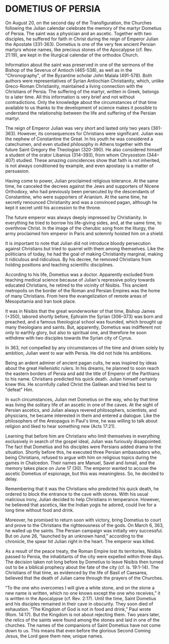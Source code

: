 # DOMETIUS OF PERSIA

On August 20, on the second day of the Transfiguration, the Churches following the Julian calendar celebrate the memory of the martyr Dometius of Persia. The saint was a physician and an ascetic. Together with two disciples, he suffered for faith in Christ during the reign of Emperor Julian the Apostate (331-363). Dometius is one of the very few ancient Persian martyrs whose names, like precious stones of the Apocalypse (cf. Rev. 21:19), are kept in the liturgical calendar of the orthodox Church.

Information about the saint was preserved in one of the sermons of the Bishop of the Severus of Antioch (465-538), as well as in the "Chronography", of the Byzantine scholar John Malala (491-578). Both authors were representatives of Syrian Antiochian Christianity, which, unlike Greco-Roman Christianity, maintained a living connection with the Christians of Persia. The suffering of the martyr, written in Greek, belongs to a later time. All this information is very brief and not without contradictions. Only the knowledge about the circumstances of that time available to us thanks to the development of science makes it possible to understand the relationship between the life and suffering of the Persian martyr.

The reign of Emperor Julian was very short and lasted only two years (361-363). However, its consequences for Christians were significant. Julian was the nephew of Constantine the Great. In his youth he was considered a catechumen, and even studied philosophy in Athens together with the future Saint Gregory the Theologian (320-390). He also considered himself a student of the orator Libanius (314–393), from whom Chrysostom (344–407) studied. These amazing coincidences show that faith is not inherited, is not always conditioned by example, and even apostasy is a matter of persuasion.

Having come to power, Julian proclaimed religious tolerance. At the same time, he canceled the decrees against the Jews and supporters of Nicene Orthodoxy, who had previously been persecuted by the descendants of Constantine, who were supporters of Arianism. At the same time, he secretly renounced Christianity and was a convinced pagan, although he kept it secret until his accession to the throne.

The future emperor was always deeply impressed by Christianity. In everything he tried to borrow his life-giving sides, and, at the same time, to overthrow Christ. In the image of the cherubic song from the liturgy, the army proclaimed him emperor in Paris and solemnly hoisted him on a shield.

It is important to note that Julian did not introduce bloody persecution against Christians but tried to quarrel with them among themselves. Like the politicians of today, he had the goal of making Christianity marginal, making it ridiculous and ridiculous. By his decree, he removed Christians from holding positions and teaching scientific disciplines.

According to his life, Dometius was a doctor. Apparently excluded from teaching medical science because of Julian's repressive policy towards educated Christians, he retired to the vicinity of Nisibis. This ancient metropolis on the border of the Roman and Persian Empires was the home of many Christians. From here the evangelization of remote areas of Mesopotamia and Iran took place.

It was in Nisibis that the great wonderworker of that time, Bishop James (+350), labored shortly before, Ephraim the Syrian (306–373) was born and preached, and a famous theological school was founded, which brought up many theologians and saints. But, apparently, Dometius was indifferent not only to earthly glory, but also to spiritual one, and therefore he soon withdrew with two disciples towards the Syrian city of Cyrus.

In 363, not compelled by any circumstances of the time and driven solely by ambition, Julian went to war with Persia. He did not hide his ambitions.

Being an ardent admirer of ancient pagan cults, he was inspired by ideas about the great Hellenistic rulers. In his dreams, he planned to soon reach the eastern borders of Persia and add the title of Emperor of the Parthians to his name. Christians predicted his quick death. Julian himself certainly knew this. He scornfully called Christ the Galilean and tried his best to "defeat" Him.

In such circumstances, Julian met Dometius on the way, who by that time was living the solitary life of an ascetic in one of the caves. At the sight of Persian ascetics, and Julian always revered philosophers, scientists, and physicians, he became interested in them and entered a dialogue. Like the philosophers of the Areopagus in Paul's time, he was willing to talk about religion and liked to hear something new (Acts 17:21).

Learning that before him are Christians who limit themselves in everything exclusively in search of the gospel ideal, Julian was furiously disappointed. The fact that Dometius and his disciples were Persians added drama to the situation. Shortly before this, he executed three Persian ambassadors who, being Christians, refused to argue with him on religious topics during the games in Chalcedon. Their names are Manuel, Savel and Ismail, and the memory takes place on June 17 (30). The emperor wanted to accuse the ascetic Dometius of espionage, but this was meaningless. So, he decided to delay.

Remembering that it was the Christians who predicted his quick death, he ordered to block the entrance to the cave with stones. With his usual malicious irony, Julian decided to help Christians in temperance. However, he believed that ascetics, like the Indian yogis he adored, could live for a long time without food and drink.

Moreover, he promised to return soon with victory, bring Dometius to court and prove to the Christians the righteousness of the gods. On March 6, 363, he walled up the saints. The Persian campaign was initially very successful. But on June 26, “launched by an unknown hand,” according to the chronicle, the spear hit Julian right in the heart. The emperor was killed.

As a result of the peace treaty, the Roman Empire lost its territories, Nisibis passed to Persia, the inhabitants of the city were expelled within three days. The decision taken not long before by Dometius to leave Nisibis then turned out to be a biblical prophecy about the fate of the city (cf. Is. 19:1-14). The Christians of that time, as evidenced by the life of Basil of Caesarea, believed that the death of Julian came through the prayers of the Churches.

“To the one who overcomes I will give a white stone, and on the stone a new name is written, which no one knows except the one who receives,” it is written in the Apocalypse (cf. Rev. 2:17). Until the time, Saint Dometius and his disciples remained in their cave in obscurity. They soon died of exhaustion. “The Kingdom of God is not in food and drink,” Paul wrote (Rom. 14:17). But the Kingdom is not about rejecting them. Two years later, the relics of the saints were found among the stones and laid in one of the churches. The names of the companions of Saint Dometius have not come down to us. This means that even before the glorious Second Coming Jesus, the Lord gave them new, unique names.
